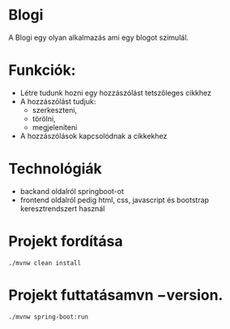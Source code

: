 # Blogi

A Blogi egy olyan alkalmazás ami egy blogot szimulál.

# Funkciók:
  - Létre tudunk hozni egy hozzászólást tetszőleges cikkhez
  - A hozzászólást tudjuk:  
      - szerkeszteni, 
      - törölni, 
      - megjeleníteni 
  - A hozzászólások kapcsolódnak a cikkekhez 

# Technológiák  
- backand oldalról springboot-ot 
- frontend oldalról pedig html, css, javascript és bootstrap keresztrendszert használ

# Projekt fordítása
```
./mvnw clean install  
```

# Projekt futtatásamvn −version.
```
./mvnw spring-boot:run  
```
